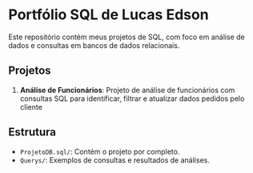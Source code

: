 # Portfólio SQL de Lucas Edson
Este repositório contém meus projetos de SQL, com foco em análise de dados e consultas em bancos de dados relacionais.

## Projetos
1. **Análise de Funcionários**: Projeto de análise de funcionários com consultas SQL para identificar, filtrar e atualizar dados pedidos pelo cliente

## Estrutura
- `ProjetoDB.sql/`: Contém o projeto por completo.
- `Querys/`: Exemplos de consultas e resultados de análises.
